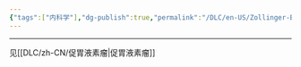 ```yaml
---
{"tags":["内科学"],"dg-publish":true,"permalink":"/DLC/en-US/Zollinger-Ellison 综合征/","dgPassFrontmatter":true}
---
```


---
见[[DLC/zh-CN/促胃液素瘤\|促胃液素瘤]]